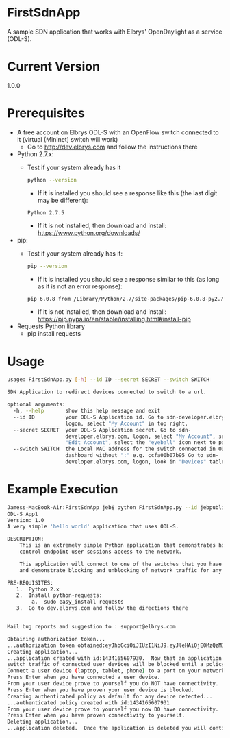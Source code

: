 # FirstSdnApp
A sample SDN application that works with Elbrys' OpenDaylight as a service (ODL-S).

# Current Version
1.0.0

# Prerequisites
   - A free account on Elbrys ODL-S with an OpenFlow switch connected to it (virtual (Mininet) switch will work)
       - Go to http://dev.elbrys.com and follow the instructions there
   - Python 2.7.x: 
       - Test if your system already has it

         ```bash
         python --version
         ```
          - If it is installed you should see a response like this (the last digit may be different):

          ```
          Python 2.7.5
          ```
          - If it is not installed, then download and install: https://www.python.org/downloads/
   - pip:  
       - Test if your system already has it:

         ```bash
         pip --version
         ```
         - If it is installed you should see a response similar to this (as long as it is not an error response):

         ```bash
         pip 6.0.8 from /Library/Python/2.7/site-packages/pip-6.0.8-py2.7.egg (python 2.7)
         ```
         - If it is not installed, then download and install:  https://pip.pypa.io/en/stable/installing.html#install-pip
   - Requests Python library
      - pip install requests

# Usage
```bash
usage: FirstSdnApp.py [-h] --id ID --secret SECRET --switch SWITCH

SDN Application to redirect devices connected to switch to a url.

optional arguments:
  -h, --help       show this help message and exit
  --id ID          your ODL-S Application id. Go to sdn-developer.elbrys.com,
                   logon, select "My Account" in top right.
  --secret SECRET  your ODL-S Application secret. Go to sdn-
                   developer.elbrys.com, logon, select "My Account", select
                   "Edit Account", select the "eyeball" icon next to password.
  --switch SWITCH  the Local MAC address for the switch connected in ODL-S
                   dashboard without ":" e.g. ccfa00b07b95 Go to sdn-
                   developer.elbrys.com, logon, look in "Devices" table
```

# Example Execution
```bash
Jamess-MacBook-Air:FirstSdnApp jeb$ python FirstSdnApp.py --id jebpublic@gmail.com --secret blitz1023 --switch 1
ODL-S App1
Version: 1.0
A very simple 'hello world' application that uses ODL-S.

DESCRIPTION:
    This is an extremely simple Python application that demonstrates how to use Elbrys ODL as a service - ODL-S (dev.elbrys.com) to
    control endpoint user sessions access to the network.

    This application will connect to one of the switches that you have connected in the ODL-S portal (sdn-developer.elbrys.com)
    and demonstrate blocking and unblocking of network traffic for any device connected to the switch. 

PRE-REQUISITES:
   1.  Python 2.x
   2.  Install python-requests:
        a.  sudo easy_install requests
   3.  Go to dev.elbrys.com and follow the directions there


Mail bug reports and suggestion to : support@elbrys.com

Obtaining authorization token...
...authorization token obtained:eyJhbGciOiJIUzI1NiJ9.eyJleHAiOjE0MzQzMDc1OTYsInN1YiI6IjE3OTNiMmJmLTI3ZDEtNDhlZS1iYWQzLTY1NzczZDM0NTY1OCIsImlzcyI6IkFQRSIsInRnZW4iOjEsImlhdCI6MTQzNDIyMTE5Nn0.6GK7tHuFg_qJixyp216GITpcgK6ajCjaUMoIQ4JYm1s
Creating application...
...application created with id:1434165607930.  Now that an application is connected to your 
switch traffic of connected user devices will be blocked until a policy is defined.
Connect a user device (laptop, tablet, phone) to a port on your network device.
Press Enter when you have connected a user device.
From your user device prove to yourself you do NOT have connectivity.  Ping something.
Press Enter when you have proven your user device is blocked.
Creating authenticated policy as default for any device detected...
...authenticated policy created with id:1434165607931
From your user device prove to yourself you now DO have connectivity.  Try to ping something.
Press Enter when you have proven connectivity to yourself.
Deleting application...
...application deleted.  Once the application is deleted you will continue to have connectivity.
```

